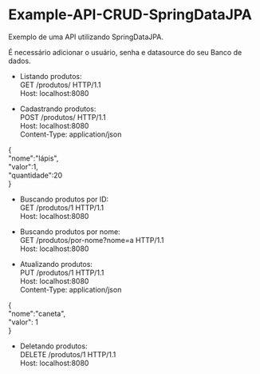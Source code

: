 # Example-API-CRUD-SpringDataJPA

Exemplo de uma API utilizando SpringDataJPA.

É necessário adicionar o usuário, senha e datasource do seu Banco de dados.

- Listando produtos:  
GET /produtos/ HTTP/1.1  
Host: localhost:8080

- Cadastrando produtos:  
POST /produtos/ HTTP/1.1  
Host: localhost:8080  
Content-Type: application/json  

{  
"nome":"lápis",   
"valor":1,  
"quantidade":20  
}

- Buscando produtos por ID:  
GET /produtos/1 HTTP/1.1  
Host: localhost:8080  

- Buscando produtos por nome:  
GET /produtos/por-nome?nome=a HTTP/1.1  
Host: localhost:8080  

- Atualizando produtos:  
PUT /produtos/1 HTTP/1.1  
Host: localhost:8080  
Content-Type: application/json  

{  
"nome":"caneta",  
"valor": 1  
}

- Deletando produtos:  
DELETE /produtos/1 HTTP/1.1  
Host: localhost:8080  
